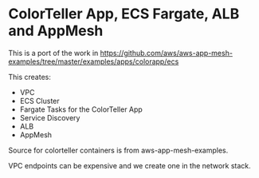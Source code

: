 
# ColorTeller App, ECS Fargate, ALB and AppMesh

This is a port of the work in https://github.com/aws/aws-app-mesh-examples/tree/master/examples/apps/colorapp/ecs

This creates:
  * VPC
  * ECS Cluster
  * Fargate Tasks for the ColorTeller App
  * Service Discovery
  * ALB
  * AppMesh

Source for colorteller containers is from aws-app-mesh-examples.

VPC endpoints can be expensive and we create one in the network stack.